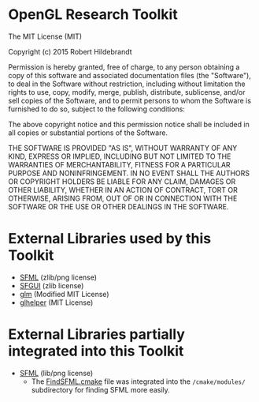 # OpenGL Research Toolkit

The MIT License (MIT)

Copyright (c) 2015 Robert Hildebrandt

Permission is hereby granted, free of charge, to any person obtaining a copy
of this software and associated documentation files (the "Software"), to deal
in the Software without restriction, including without limitation the rights
to use, copy, modify, merge, publish, distribute, sublicense, and/or sell
copies of the Software, and to permit persons to whom the Software is
furnished to do so, subject to the following conditions:

The above copyright notice and this permission notice shall be included in all
copies or substantial portions of the Software.

THE SOFTWARE IS PROVIDED "AS IS", WITHOUT WARRANTY OF ANY KIND, EXPRESS OR
IMPLIED, INCLUDING BUT NOT LIMITED TO THE WARRANTIES OF MERCHANTABILITY,
FITNESS FOR A PARTICULAR PURPOSE AND NONINFRINGEMENT. IN NO EVENT SHALL THE
AUTHORS OR COPYRIGHT HOLDERS BE LIABLE FOR ANY CLAIM, DAMAGES OR OTHER
LIABILITY, WHETHER IN AN ACTION OF CONTRACT, TORT OR OTHERWISE, ARISING FROM,
OUT OF OR IN CONNECTION WITH THE SOFTWARE OR THE USE OR OTHER DEALINGS IN THE
SOFTWARE.

# External Libraries used by this Toolkit

- [SFML](www.sfml-dev.org) (zlib/png license)
- [SFGUI](sfgui.sfml-dev.de) (zlib license)
- [glm](glm.g-truc.net) (Modified MIT License)
- [glhelper](https://github.com/Wumpf/glhelper) (MIT License)

# External Libraries partially integrated into this Toolkit

- [SFML](www.sfml-dev.org) (lib/png license)  
    - The [FindSFML.cmake](https://github.com/SFML/SFML/blob/master/cmake/Modules/FindSFML.cmake) file was integrated into the `/cmake/modules/` subdirectory for finding SFML more easily.

